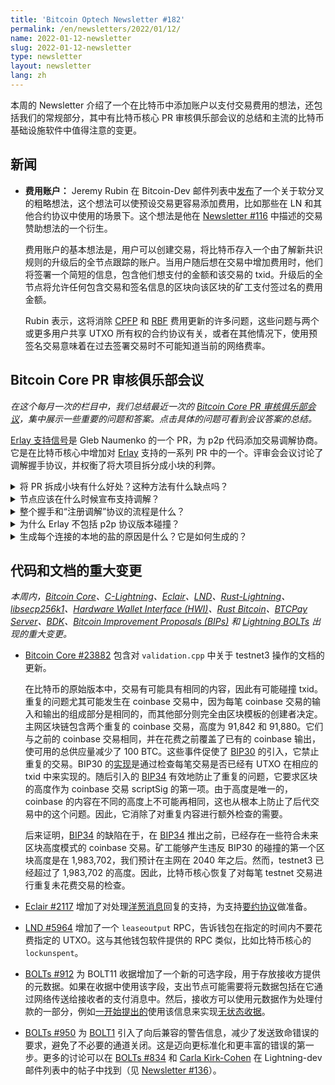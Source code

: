 ```yaml
---
title: 'Bitcoin Optech Newsletter #182'
permalink: /en/newsletters/2022/01/12/
name: 2022-01-12-newsletter
slug: 2022-01-12-newsletter
type: newsletter
layout: newsletter
lang: zh
---
```

本周的 Newsletter 介绍了一个在比特币中添加账户以支付交易费用的想法，还包括我们的常规部分，其中有比特币核心 PR 审核俱乐部会议的总结和主流的比特币基础设施软件中值得注意的变更。

## 新闻

- **费用账户：** Jeremy Rubin 在 Bitcoin-Dev 邮件列表中[发布][rubin feea]了一个关于软分叉的粗略想法，这个想法可以使预设交易更容易添加费用，比如那些在 LN 和其他合约协议中使用的场景下。这个想法是他在 [Newsletter #116][news116 sponsorship] 中描述的交易赞助想法的一个衍生。

  费用账户的基本想法是，用户可以创建交易，将比特币存入一个由了解新共识规则的升级后的全节点跟踪的账户。当用户随后想在交易中增加费用时，他们将签署一个简短的信息，包含他们想支付的金额和该交易的 txid。升级后的全节点将允许任何包含交易和签名信息的区块向该区块的矿工支付签过名的费用金额。

  Rubin 表示，这将消除 [CPFP][topic cpfp] 和 [RBF][topic rbf] 费用更新的许多问题，这些问题与两个或更多用户共享 UTXO 所有权的合约协议有关，或者在其他情况下，使用预签名交易意味着在过去签署交易时不可能知道当前的网络费率。



## Bitcoin Core PR 审核俱乐部会议

*在这个每月一次的栏目中，我们总结最近一次的 [Bitcoin Core PR 审核俱乐部会议][Bitcoin Core PR Review Club]，集中展示一些重要的问题和答案。点击具体的问题可看到会议答案的总结。*

[Erlay 支持信号][reviews 23443]是 Gleb Naumenko 的一个 PR，为 p2p 代码添加交易调解协商。它是在比特币核心中增加对 [Erlay][topic erlay] 支持的一系列 PR 中的一个。评审会会议讨论了调解握手协议，并权衡了将大项目拆分成小块的利弊。

<details><summary>将 PR 拆成小块有什么好处？这种方法有什么缺点吗？
</summary>
将一个大的 PR 拆成小块，有助于鼓励在合并前对 PR 进行更集中、更彻底的评审，而不会迫使评审人员一次评审巨大的修改集，而且可以减少由于 Github 可扩展性问题而遇到评审障碍的可能性。无争议和简单的代码修改可以更快地被合并，而有争议的部分可以更多地得到讨论。然而，除非评审员同意全部的修改内容，否则他们是在相信作者把他们带向正确的方向。另外，由于合并不是原子性的，作者需要确保中间状态不是不安全的或做一些无意义的事情，比如在节点真正能够进行调解之前宣布支持 Erlay。<a href="https://bitcoincore.reviews/23443#l-29">➚</a>
</details>

<details><summary>节点应该在什么时候宣布支持调解？
</summary>
节点只有在这个连接上的交易中继开启的情况下，才应该向对等节点发送 <code>sendrecon</code>：节点不是在 blocksonly 的模式下，这不是一个 blocksonly 中继的连接，并且对等节点没有发送 <code>fRelay=false</code>。对等节点还必须支持见证交易标识符（wtxid）中继，因为交易调解的框架是基于交易 wtxid 的。<a href="https://bitcoincore.reviews/23443#l-51">➚</a>
</details>

<details><summary>整个握手和“注册调解”协议的流程是什么？
</summary>
在 <code>version</code> 消息发送之后，<code>verack</code> 消息发送之前，对等节点各自发送一个 <code>sendrecon</code> 消息，其中包含他们本地生成的盐等信息。没有强制的顺序；任何一个对等节点都可以先发送。如果一个节点发送并收到有效的 <code>sendrecon</code> 消息，它应该为该对等节点初始化调解状态。<a href="https://bitcoincore.reviews/23443#l-63">➚</a>
</details>

<details><summary>为什么 Erlay 不包括 p2p 协议版本碰撞？
</summary>
新的协议版本并不是工作的必要条件；使用 Erlay 的节点不会与现有协议不兼容。不理解 Erlay 消息（如 <code>sendrecon</code>）的旧节点，会忽略它们，但仍然能够正常工作。<a href="https://bitcoincore.reviews/23443#l-78">➚</a>
</details>

<details><summary>生成每个连接的本地的盐的原因是什么？它是如何生成的？
</summary>
一个连接的调解盐是两个对等节点本地生成的盐的组合，用于为每个交易创建短标志符。用于短标志符的盐散列函数被设计为能有效地创建紧凑的标志符，但如果攻击者能够控制盐的内容，就不能保证安全。当双方都提供盐的一部分内容时，没有第三方可以控制盐是什么。在本地，每个连接都会产生一个新的盐，所以节点不能以这种方式被指纹化。<a href="https://bitcoincore.reviews/23443#l-93">➚</a>
</details>


## 代码和文档的重大变更

*本周内，[Bitcoin Core][bitcoin core repo]、[C-Lightning][c-lightning repo]、[Eclair][eclair repo]、[LND][lnd repo]、[Rust-Lightning][rust-lightning repo]、[libsecp256k1][libsecp256k1 repo]、[Hardware Wallet Interface (HWI)][hwi repo]、[Rust Bitcoin][rust bitcoin repo]、[BTCPay Server][btcpay server repo]、[BDK][bdk repo]、[Bitcoin Improvement Proposals (BIPs)][bips repo] 和 [Lightning BOLTs][bolts repo] 出现的重大变更。*

- [Bitcoin Core #23882][Bitcoin Core #23882] 包含对 `validation.cpp` 中关于 testnet3 操作的文档的更新。

  在比特币的原始版本中，交易有可能具有相同的内容，因此有可能碰撞 txid。重复的问题尤其可能发生在 coinbase 交易中，因为每笔 coinbase 交易的输入和输出的组成部分是相同的，而其他部分则完全由区块模板的创建者决定。主网区块链包含两个重复的 coinbase 交易，高度为 91,842 和 91,880。它们与之前的 coinbase 交易相同，并在花费之前覆盖了已有的 coinbase 输出，使可用的总供应量减少了 100 BTC。这些事件促使了 [BIP30][] 的引入，它禁止重复的交易。BIP30 的[实现][bip30-impl]是通过检查每笔交易是否已经有 UTXO 在相应的 txid 中来实现的。随后引入的 [BIP34][] 有效地防止了重复的问题，它要求区块的高度作为 coinbase 交易 scriptSig 的第一项。由于高度是唯一的，coinbase 的内容在不同的高度上不可能再相同，这也从根本上防止了后代交易中的这个问题。因此，它消除了对重复内容进行额外检查的需要。

  后来证明，[BIP34][] 的缺陷在于，在 [BIP34][] 推出之前，已经存在一些符合未来区块高度模式的 coinbase 交易。矿工能够产生违反 BIP30 的碰撞的第一个区块高度是在 1,983,702，我们预计在主网在 2040 年之后。然而，testnet3 已经超过了 1,983,702 的高度。因此，比特币核心恢复了对每笔 testnet 交易进行重复未花费交易的检查。

- [Eclair #2117][Eclair #2117] 增加了对处理[洋葱消息][topic onion messages]回复的支持，为支持[要约协议][topic offers]做准备。

- [LND #5964][LND #5964] 增加了一个 `leaseoutput` RPC，告诉钱包在指定的时间内不要花费指定的 UTXO。这与其他钱包软件提供的 RPC 类似，比如比特币核心的 `lockunspent`。

- [BOLTs #912][BOLTs #912] 为 BOLT11 收据增加了一个新的可选字段，用于存放接收方提供的元数据。如果在收据中使用该字段，支出节点可能需要将元数据包括在它通过网络传送给接收者的支付消息中。然后，接收方可以使用元数据作为处理付款的一部分，例如[一开始提出的][news168 stateless]使用该信息来实现[无状态收据][topic stateless
  invoices]。

- [BOLTs #950][BOLTs #950] 为 [BOLT1][] 引入了向后兼容的警告信息，减少了发送致命错误的要求，避免了不必要的通道关闭。这是迈向更标准化和更丰富的错误的第一步。更多的讨论可以在 [BOLTs #834][] 和 [Carla Kirk-Cohen][Error Codes for LN] 在 Lightning-dev 邮件列表中的帖子中找到（见 [Newsletter #136][news136 warning post]）。


[topic cpfp]: https://bitcoinops.org/en/topics/cpfp/
[topic rbf]: https://bitcoinops.org/en/topics/replace-by-fee/
[topic erlay]: https://bitcoinops.org/en/topics/erlay/
[topic onion messages]: https://bitcoinops.org/en/topics/onion-messages/
[topic offers]: https://bitcoinops.org/en/topics/offers/
[topic stateless invoices]: https://bitcoinops.org/en/topics/stateless-invoices/
[Bitcoin Core #23882]: https://github.com/bitcoin/bitcoin/pull/23882
[Eclair #2117]: https://github.com/ACINQ/eclair/pull/2117
[LND #5964]: https://github.com/lightningnetwork/lnd/pull/5964
[BOLTs #912]: https://github.com/lightning/bolts/issues/912
[BOLTs #950]: https://github.com/lightning/bolts/pull/950
[BIP30]: https://github.com/bitcoin/bips/blob/master/bip-0030.mediawiki
[BIP34]: https://github.com/bitcoin/bips/blob/master/bip-0034.mediawiki
[BOLT1]: https://github.com/lightning/bolts/blob/master/01-messaging.md
[BOLTs #834]: https://github.com/lightning/bolts/issues/834

[Bitcoin Core PR Review Club]:https://bitcoincore.reviews/
[rubin feea]: https://lists.linuxfoundation.org/pipermail/bitcoin-dev/2022-January/019724.html
[news116 sponsorship]: /en/newsletters/2020/09/23/#transaction-fee-sponsorship
[news168 stateless]: /en/newsletters/2021/09/29/#stateless-ln-invoice-generation
[reviews 23443]: https://bitcoincore.reviews/23443
[Error Codes for LN]: https://lists.linuxfoundation.org/pipermail/lightning-dev/2021-February/002964.html
[news136 warning post]: /en/newsletters/2021/02/17/#c-lightning-4364
[bip30-impl]: https://github.com/bitcoin/bitcoin/pull/915/files

[bitcoin core repo]: https://github.com/bitcoin/bitcoin
[c-lightning repo]: https://github.com/ElementsProject/lightning
[eclair repo]: https://github.com/ACINQ/eclair
[lnd repo]: https://github.com/lightningnetwork/lnd/
[rust-lightning repo]: https://github.com/rust-bitcoin/rust-lightning
[libsecp256k1 repo]: https://github.com/bitcoin-core/secp256k1
[hwi repo]: https://github.com/bitcoin-core/HWI
[rust bitcoin repo]: https://github.com/rust-bitcoin/rust-bitcoin
[btcpay server repo]: https://github.com/btcpayserver/btcpayserver/
[bdk repo]: https://github.com/bitcoindevkit/bdk
[bips repo]: https://github.com/bitcoin/bips/
[bolts repo]: https://github.com/lightning/bolts

